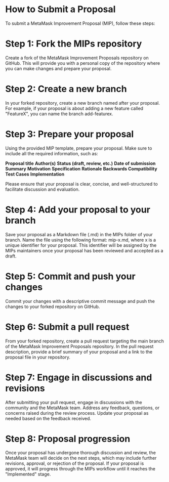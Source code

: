 # How to Submit a Proposal
To submit a MetaMask Improvement Proposal (MIP), follow these steps:

# Step 1: Fork the MIPs repository
Create a fork of the MetaMask Improvement Proposals repository on GitHub. This will provide you with a personal copy of the repository where you can make changes and prepare your proposal.

# Step 2: Create a new branch
In your forked repository, create a new branch named after your proposal. For example, if your proposal is about adding a new feature called "FeatureX", you can name the branch add-featurex.

# Step 3: Prepare your proposal
Using the provided MIP template, prepare your proposal. Make sure to include all the required information, such as:

**Proposal title**
**Author(s)**
**Status (draft, review, etc.)**
**Date of submission**
**Summary**
**Motivation**
**Specification**
**Rationale**
**Backwards Compatibility**
**Test Cases**
**Implementation**

Please ensure that your proposal is clear, concise, and well-structured to facilitate discussion and evaluation.

# Step 4: Add your proposal to your branch
Save your proposal as a Markdown file (.md) in the MIPs folder of your branch. Name the file using the following format: mip-x.md, where x is a unique identifier for your proposal. This identifier will be assigned by the MIPs maintainers once your proposal has been reviewed and accepted as a draft.

# Step 5: Commit and push your changes
Commit your changes with a descriptive commit message and push the changes to your forked repository on GitHub.

# Step 6: Submit a pull request
From your forked repository, create a pull request targeting the main branch of the MetaMask Improvement Proposals repository. In the pull request description, provide a brief summary of your proposal and a link to the proposal file in your repository.

# Step 7: Engage in discussions and revisions
After submitting your pull request, engage in discussions with the community and the MetaMask team. Address any feedback, questions, or concerns raised during the review process. Update your proposal as needed based on the feedback received.

# Step 8: Proposal progression
Once your proposal has undergone thorough discussion and review, the MetaMask team will decide on the next steps, which may include further revisions, approval, or rejection of the proposal. If your proposal is approved, it will progress through the MIPs workflow until it reaches the "Implemented" stage.